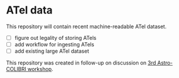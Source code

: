 # ATel data

This repository will contain recent machine-readable ATel dataset.

- [ ] figure out legality of storing ATels
- [ ] add workflow for ingesting ATels
- [ ] add existing large ATel dataset

This repository was created in follow-up on discussion on [3rd Astro-COLIBRI workshop](https://astrophysics-workshop-3rd.web.app/).


